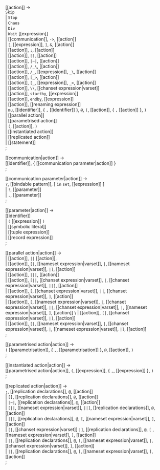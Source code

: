 
[[action]] → <br />
  `Skip` <br/>
| `Stop` <br/>
| `Chaos` <br/>
| `Div` <br/>
| `Wait` [[expression]] <br/>
| [[communication]], `->`, [[action]]   <br/>
| `[`, [[expression]], `]`, `&`, [[action]]   <br/>
| [[action]], `;`, [[action]]   <br/>
| [[action]], `[]`, [[action]]   <br/>
| [[action]], `|~|`, [[action]]   <br/>
| [[action]], `/_\`, [[action]]   <br/>
| [[action]], `/_`, [[expression]], `_\`, [[action]]   <br/>
| [[action]], `[_>`, [[action]]   <br/>
| [[action]], `[_`, [[expression]], `_>`, [[action]]   <br/>
| [[action]], `\\`, [[chanset expression|varset]]   <br/>
| [[action]], `startby`, [[expression]]  <br/>
| [[action]], `endby`, [[expression]]  <br/>
| [[action]], [[renaming expression]]   <br/>
| `mu`, [[identifier]], { `,` [[identifier]] }, `@`, `(`, [[action]], { `,` [[action]] }, `)`  <br/>
| [[parallel action]]  <br/>
| [[parametrised action]]  <br/>
| `(`, [[action]], `)`  <br/>
| [[instantiated action]]  <br/>
| [[replicated action]]  <br/>
| [[statement]]  <br/>
;

[[communication|action]] → <br />
  [[identifier]], { [[communication parameter|action]] } <br />
;

[[communication parameter|action]] → <br />
  `?`, [[bindable pattern]], [ `in` `set`, [[expression]] ] <br />
| `!`, [[parameter]] <br />
| `.`, [[parameter]] <br />
;

[[parameter|action]] → <br />
  [[identifier]] <br />
| `(` [[expression]] `)` <br />
| [[symbolic literal]] <br />
| [[tuple expression]] <br />
| [[record expression]] <br />
;

[[parallel action|action]] → <br />
| [[action]], `||` [[action]], <br />
| [[action]], `[|`, [[nameset expression|varset]], `|`, [[nameset expression|varset]], `|]`, [[action]] <br />
| [[action]], `|||`, [[action]] <br />
| [[action]], `[||`, [[chanset expression|varset]], `|`,  [[chanset expression|varset]], `||]`, [[action]] <br />
| [[action]], `[`, [[chanset expression|varset]], `||`, [[chanset expression|varset]], `]`, [[action]] <br />
| [[action]], `[`, [[nameset expression|varset]], `|`, [[chanset expression|varset]], `||`, [[chanset expression|varset]], `|`, [[nameset expression|varset]], `]`, [[action]] \\
| [[action]], `[|`, [[chanset expression|varset]], `|]`, [[action]] <br />
| [[action]], `[|`, [[nameset expression|varset]], `|`, [[chanset expression|varset]], `|`, [[nameset expression|varset]], `|]`, [[action]] <br />
;

[[parametrised action|action]] → <br />
  `(` [[parametrisation]], { `,`, [[parametrisation]] }, `@`, [[action]], `)` <br />
;

[[instantiated action|action]] → <br />
  [[parametrised action|action]], `(`, [[expression]], { `,`, [[expression]] }, `)` <br />
;

[[replicated action|action]] → <br />
  `;`, [[replication declarations]], `@`, [[action]] <br />
| `[]`, [[replication declarations]], `@`, [[action]] <br />
| `|~|`, [[replication declarations]], `@`, [[action]] <br />
| `[||`, [[nameset expression|varset]], `||]`, [[replication declarations]], `@`, [[action]] <br />
| `|||`, [[replication declarations]], `@`, `[`, [[nameset expression|varset]], `]`, [[action]] <br />
| `[|`, [[chanset expression|varset]] `|]`, [[replication declarations]], `@`, `[` , [[nameset expression|varset]], `]`, [[action]] <br />
| `||`, [[replication declarations]], `@`, `[`, [[nameset expression|varset]], `|`, [[chanset expression|varset]], `]`, [[action]] <br />
| `||`, [[replication declarations]], `@`, `[`, [[nameset expression|varset]], `]`, [[action]] <br />
;
